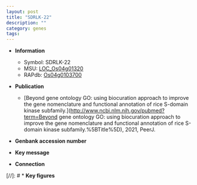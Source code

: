 ```yaml
---
layout: post
title: "SDRLK-22"
description: ""
category: genes
tags: 
---
```


* **Information**  
    + Symbol: SDRLK-22  
    + MSU: [LOC_Os04g01320](http://rice.uga.edu/cgi-bin/ORF_infopage.cgi?orf=LOC_Os04g01320)  
    + RAPdb: [Os04g0103700](https://rapdb.dna.affrc.go.jp/locus/?name=Os04g0103700)  

* **Publication**  
    + [Beyond gene ontology GO: using biocuration approach to improve the gene nomenclature and functional annotation of rice S-domain kinase subfamily.](http://www.ncbi.nlm.nih.gov/pubmed?term=Beyond gene ontology GO: using biocuration approach to improve the gene nomenclature and functional annotation of rice S-domain kinase subfamily.%5BTitle%5D), 2021, PeerJ.

* **Genbank accession number**  

* **Key message**  

* **Connection**  

[//]: # * **Key figures**  


